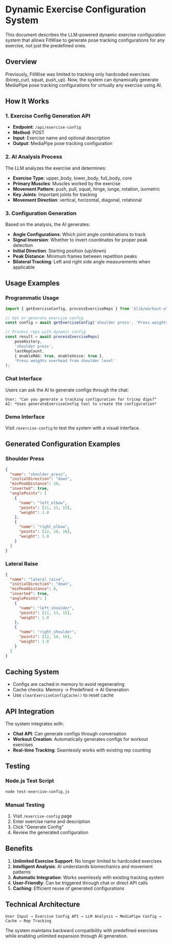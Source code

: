 # Dynamic Exercise Configuration System

This document describes the LLM-powered dynamic exercise configuration system that allows FitWise to generate pose tracking configurations for any exercise, not just the predefined ones.

## Overview

Previously, FitWise was limited to tracking only hardcoded exercises (bicep_curl, squat, push_up). Now, the system can dynamically generate MediaPipe pose tracking configurations for virtually any exercise using AI.

## How It Works

### 1. Exercise Config Generation API
- **Endpoint**: `/api/exercise-config`
- **Method**: POST
- **Input**: Exercise name and optional description
- **Output**: MediaPipe pose tracking configuration

### 2. AI Analysis Process
The LLM analyzes the exercise and determines:
- **Exercise Type**: upper_body, lower_body, full_body, core
- **Primary Muscles**: Muscles worked by the exercise
- **Movement Pattern**: push, pull, squat, hinge, lunge, rotation, isometric
- **Key Joints**: Important joints for tracking
- **Movement Direction**: vertical, horizontal, diagonal, rotational

### 3. Configuration Generation
Based on the analysis, the AI generates:
- **Angle Configurations**: Which joint angle combinations to track
- **Signal Inversion**: Whether to invert coordinates for proper peak detection
- **Initial Direction**: Starting position (up/down)
- **Peak Distance**: Minimum frames between repetition peaks
- **Bilateral Tracking**: Left and right side angle measurements when applicable

## Usage Examples

### Programmatic Usage

```typescript
import { getExerciseConfig, processExerciseReps } from '$lib/workout-utils';

// Get or generate exercise config
const config = await getExerciseConfig('shoulder press', 'Press weights overhead from shoulder level');

// Process reps with dynamic config
const result = await processExerciseReps(
    poseHistory, 
    'shoulder press', 
    lastRepCount, 
    { enableRAG: true, enableVoice: true },
    'Press weights overhead from shoulder level'
);
```

### Chat Interface

Users can ask the AI to generate configs through the chat:

```
User: "Can you generate a tracking configuration for tricep dips?"
AI: *Uses generateExerciseConfig tool to create the configuration*
```

### Demo Interface

Visit `/exercise-config` to test the system with a visual interface.

## Generated Configuration Examples

### Shoulder Press
```json
{
  "name": "shoulder_press",
  "initialDirection": "down",
  "minPeakDistance": 10,
  "inverted": true,
  "anglePoints": [
    {
      "name": "left_elbow",
      "points": [11, 13, 15],
      "weight": 1.0
    },
    {
      "name": "right_elbow", 
      "points": [12, 14, 16],
      "weight": 1.0
    }
  ]
}
```

### Lateral Raise
```json
{
  "name": "lateral_raise", 
  "initialDirection": "down",
  "minPeakDistance": 8,
  "inverted": true,
  "anglePoints": [
    {
      "name": "left_shoulder",
      "points": [11, 13, 15],
      "weight": 1.0
    },
    {
      "name": "right_shoulder",
      "points": [12, 14, 16], 
      "weight": 1.0
    }
  ]
}
```

## Caching System

- Configs are cached in memory to avoid regenerating
- Cache checks: Memory → Predefined → AI Generation
- Use `clearExerciseConfigCache()` to reset cache

## API Integration

The system integrates with:
- **Chat API**: Can generate configs through conversation
- **Workout Creation**: Automatically generates configs for workout exercises
- **Real-time Tracking**: Seamlessly works with existing rep counting

## Testing

### Node.js Test Script
```bash
node test-exercise-config.js
```

### Manual Testing
1. Visit `/exercise-config` page
2. Enter exercise name and description
3. Click "Generate Config"
4. Review the generated configuration

## Benefits

1. **Unlimited Exercise Support**: No longer limited to hardcoded exercises
2. **Intelligent Analysis**: AI understands biomechanics and movement patterns
3. **Automatic Integration**: Works seamlessly with existing tracking system
4. **User-Friendly**: Can be triggered through chat or direct API calls
5. **Caching**: Efficient reuse of generated configurations

## Technical Architecture

```
User Input → Exercise Config API → LLM Analysis → MediaPipe Config → Cache → Rep Tracking
```

The system maintains backward compatibility with predefined exercises while enabling unlimited expansion through AI generation.
